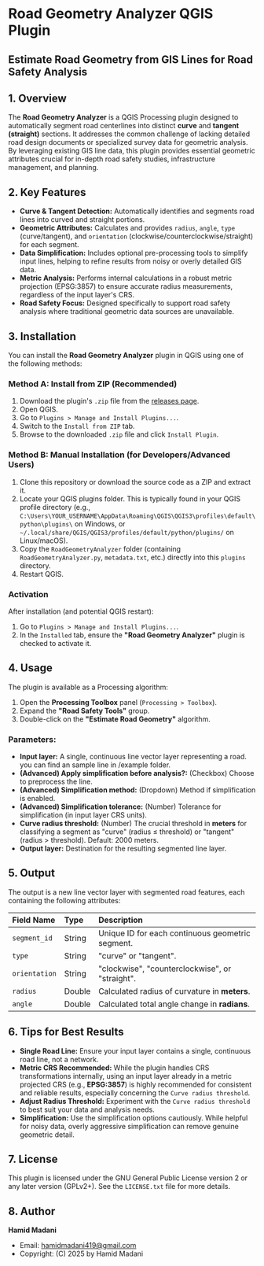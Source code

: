 # Road Geometry Analyzer QGIS Plugin

## Estimate Road Geometry from GIS Lines for Road Safety Analysis

## 1. Overview

The **Road Geometry Analyzer** is a QGIS Processing plugin designed to automatically segment road centerlines into distinct **curve** and **tangent (straight)** sections. It addresses the common challenge of lacking detailed road design documents or specialized survey data for geometric analysis. By leveraging existing GIS line data, this plugin provides essential geometric attributes crucial for in-depth road safety studies, infrastructure management, and planning.

## 2. Key Features

* **Curve & Tangent Detection:** Automatically identifies and segments road lines into curved and straight portions.
* **Geometric Attributes:** Calculates and provides `radius`, `angle`, `type` (curve/tangent), and `orientation` (clockwise/counterclockwise/straight) for each segment.
* **Data Simplification:** Includes optional pre-processing tools to simplify input lines, helping to refine results from noisy or overly detailed GIS data.
* **Metric Analysis:** Performs internal calculations in a robust metric projection (EPSG:3857) to ensure accurate radius measurements, regardless of the input layer's CRS.
* **Road Safety Focus:** Designed specifically to support road safety analysis where traditional geometric data sources are unavailable.

## 3. Installation

You can install the **Road Geometry Analyzer** plugin in QGIS using one of the following methods:

### Method A: Install from ZIP (Recommended)

1.  Download the plugin's `.zip` file from the [releases page](https://github.com/madanihamid/RoadGeometryAnalyzer/releases).
2.  Open QGIS.
3.  Go to `Plugins > Manage and Install Plugins...`.
4.  Switch to the `Install from ZIP` tab.
5.  Browse to the downloaded `.zip` file and click `Install Plugin`.

### Method B: Manual Installation (for Developers/Advanced Users)

1.  Clone this repository or download the source code as a ZIP and extract it.
2.  Locate your QGIS plugins folder. This is typically found in your QGIS profile directory (e.g., `C:\Users\YOUR_USERNAME\AppData\Roaming\QGIS\QGIS3\profiles\default\python\plugins\` on Windows, or `~/.local/share/QGIS/QGIS3/profiles/default/python/plugins/` on Linux/macOS).
3.  Copy the `RoadGeometryAnalyzer` folder (containing `RoadGeometryAnalyzer.py`, `metadata.txt`, etc.) directly into this `plugins` directory.
4.  Restart QGIS.

### Activation

After installation (and potential QGIS restart):
1.  Go to `Plugins > Manage and Install Plugins...`.
2.  In the `Installed` tab, ensure the **"Road Geometry Analyzer"** plugin is checked to activate it.

## 4. Usage

The plugin is available as a Processing algorithm:

1.  Open the **Processing Toolbox** panel (`Processing > Toolbox`).
2.  Expand the **"Road Safety Tools"** group.
3.  Double-click on the **"Estimate Road Geometry"** algorithm.

### Parameters:

* **Input layer:** A single, continuous line vector layer representing a road. you can find an sample line in /example folder.
* **(Advanced) Apply simplification before analysis?:** (Checkbox) Choose to preprocess the line.
* **(Advanced) Simplification method:** (Dropdown) Method if simplification is enabled.
* **(Advanced) Simplification tolerance:** (Number) Tolerance for simplification (in input layer CRS units).
* **Curve radius threshold:** (Number) The crucial threshold in **meters** for classifying a segment as "curve" (radius $\le$ threshold) or "tangent" (radius $>$ threshold). Default: 2000 meters.
* **Output layer:** Destination for the resulting segmented line layer.

## 5. Output

The output is a new line vector layer with segmented road features, each containing the following attributes:

| Field Name | Type | Description |
| :--------- | :--- | :----------------------------------------------------- |
| `segment_id` | String | Unique ID for each continuous geometric segment. |
| `type` | String | "curve" or "tangent". |
| `orientation` | String | "clockwise", "counterclockwise", or "straight". |
| `radius` | Double | Calculated radius of curvature in **meters**. |
| `angle` | Double | Calculated total angle change in **radians**. |

## 6. Tips for Best Results

* **Single Road Line:** Ensure your input layer contains a single, continuous road line, not a network.
* **Metric CRS Recommended:** While the plugin handles CRS transformations internally, using an input layer already in a metric projected CRS (e.g., **EPSG:3857**) is highly recommended for consistent and reliable results, especially concerning the `Curve radius threshold`.
* **Adjust Radius Threshold:** Experiment with the `Curve radius threshold` to best suit your data and analysis needs.
* **Simplification:** Use the simplification options cautiously. While helpful for noisy data, overly aggressive simplification can remove genuine geometric detail.

## 7. License

This plugin is licensed under the GNU General Public License version 2 or any later version (GPLv2+). See the `LICENSE.txt` file for more details.

## 8. Author

**Hamid Madani**
* Email: hamidmadani419@gmail.com
* Copyright: (C) 2025 by Hamid Madani
